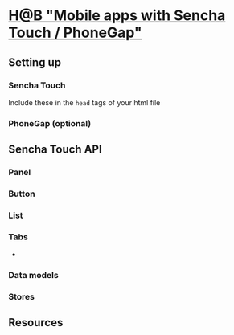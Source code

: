 [H@B "Mobile apps with Sencha Touch / PhoneGap"](https://www.facebook.com/events/289875327701276/)
=================================================
Setting up
----------
### Sencha Touch
Include these in the `head` tags of your html file
	<script src="http://cdn.sencha.io/touch/1.1.0/sencha-touch.js"></script>
	<link href="http://cdn.sencha.io/touch/1.1.0/resources/css/sencha-touch.css" rel="stylesheet" type="text/css" />


### PhoneGap (optional)


Sencha Touch API
----------------
### Panel
### Button
### List
### Tabs
-
### Data models
### Stores


Resources
----------


